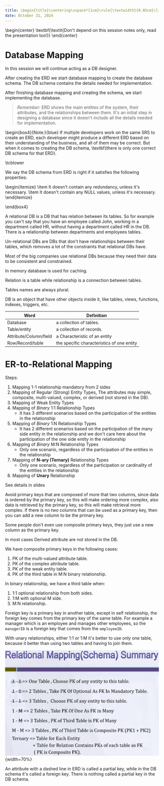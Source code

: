 ```yaml
---
title: \begin{title}\centering\vspace*{1cm}\rule{\textwidth}{0.05cm}\linebreak\vspace{0.5cm}{\Huge\bfseries Database Session 2 \par}\vspace{0.1cm}\hrule\end{title}
date: October 31, 2024
---
```


\begin{center}
\textbf{\textit{Don't depend on this session notes only, read the presentation too!}}
\end{center}

# Database Mapping

In this session we will continue acting as a DB designer.

After creating the ERD we start database mapping to create the database schema. The DB schema contains the details needed for implementation.

After finishing database mapping and creating the schema, we start implementing the database.

> _Remember_: ERD shows the main entities of the system, their attributes, and the relationships between them. It's an initial step in designing a database since it doesn't include all the details needed for implementation.

\begin{box4}{Note:}{blue}
If multiple developers work on the same SRS to create an ERD, each developer might produce a different ERD based on their understanding of the business, and all of them may be correct. But when it comes to creating the DB schema, \textbf{there is only one correct DB schema for that ERD}.

\tcblower

We say the DB schema from ERD is right if it satisfies the following properties:

\begin{itemize}
\item It doesn't contain any redundancy, unless it's necessary.
\item It doesn't contain any NULL values, unless it's necessary.
\end{itemize}

\end{box4}

<!-- ![Example DB Schema](image/1730596768352.png){width=50%} -->

A relational DB is a DB that has relation between its tables. So for example you can't say that you have an employee called John, working in a department called HR, without having a department called HR in the DB. There is a relationship between departments and employees tables.

Un-relational DBs are DBs that don't have relationships between their tables, which removes a lot of the constraints that relational DBs have.

Most of the big companies use relational DBs because they need their data to be consistent and constrained.

In memory database is used for caching.

Relation is a table while relationship is a connection between tables.

Tables names are always plural.

DB is an object that have other objects inside it, like tables, views, functions, indexes, triggers, etc.

| Word                   | Definition                                 |
| ---------------------- | ------------------------------------------ |
| Database               | a collection of tables.                    |
| Table/entity           | a collection of records.                   |
| Attribute/Column/field | a Characteristic of an entity              |
| Row/Record/tuble       | the specific characteristics of one entity |

# ER-to-Relational Mapping

Steps:

1. Mapping 1-1 relationship mandatory from 2 sides
2. Mapping of Regular (Strong) Entity Types, The attributes may simple, composite, multi-valued, complex, or derived (not stored in the DB).
3. Mapping of Weak Entity Types
4. Mapping of _Binary_ 1:1 Relationship Types
   - It has 3 different scenarios based on the participation of the entities in the relationship
5. Mapping of _Binary_ 1:N Relationship Types
   - It has 2 different scenarios based on the participation of the many side entity in the relationship and we don't care here about the participation of the one side entity in the relationship
6. Mapping of _Binary_ M:N Relationship Types
   - Only one scenario, regardless of the participation of the entities in the relationship
7. Mapping of **N-ary (Ternary)** Relationship Types
   - Only one scenario, regardless of the participation or cardinality of the entities in the relationship
8. Mapping of **Unary** Relationship

See details in slides

Avoid primary keys that are composed of more that two columns, since data is ordered by the primary key, so this will make ordering more complex, also data is retrieved by the primary key, so this will make retrieval more complex. If there is no two columns that can be used as a primary key, then you can add a new column to be the primary key.

Some people don't even use composite primary keys, they just use a new column as the primary key.

In most cases Derived attribute are not stored in the DB.

We have composite primary keys in the following cases:

1. PK of the multi-valued attribute table.
2. PK of the complex attribute table.
3. PK of the weak entity table.
4. PK of the third table in M:N binary relationship.

In binary relationship, we have a third table when:

1. 1:1 optional relationship from both sides.
2. 1:M with optional M side.
3. M:N relationship.

Foreign key is a primary key in another table, except in self relationship, the foreign key comes from the primary key of the same table. For example a manager which is an employee and manages other employees, so the `managerID` is a foreign key that comes from the `employeeID`.

With unary relationships, either 1:1 or 1:M it's better to use only one table, because it better than using two tables and having to join them.

![Summary of Mapping Relationships](image/1730649304980.png){width=70%}

An attribute with a dashed line in ERD is called a partial key, while in the DB schema it's called a foreign key. There is nothing called a partial key in the DB schema.
